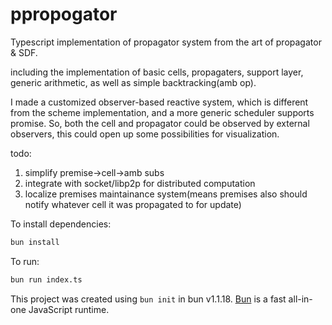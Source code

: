 # ppropogator

Typescript implementation of propagator system
from the art of propagator & SDF.

including the implementation of basic cells, 
propagaters, support layer, 
generic arithmetic, as well as
simple backtracking(amb op).

I made a customized observer-based reactive system,
which is different from the scheme implementation,
and a more generic scheduler supports promise.
So, both the cell and propagator could be observed by external observers,
this could open up some possibilities for visualization.



todo:
1. simplify premise->cell->amb subs
2. integrate with socket/libp2p for distributed computation
3. localize premises maintainance system(means premises also should notify whatever 
cell it was propagated to for update)




To install dependencies:

```bash
bun install
```

To run:

```bash
bun run index.ts
```

This project was created using `bun init` in bun v1.1.18. [Bun](https://bun.sh) is a fast all-in-one JavaScript runtime.
